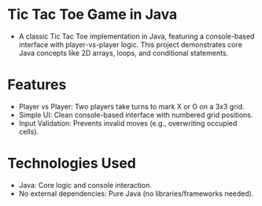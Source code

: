 # Tic Tac Toe Game in Java
- A classic Tic Tac Toe implementation in Java, featuring a console-based interface with player-vs-player logic. This project demonstrates core Java concepts like 2D arrays, loops, and conditional statements.

# Features
- Player vs Player: Two players take turns to mark X or O on a 3x3 grid.
- Simple UI: Clean console-based interface with numbered grid positions.
- Input Validation: Prevents invalid moves (e.g., overwriting occupied cells).

# Technologies Used
- Java: Core logic and console interaction.
- No external dependencies: Pure Java (no libraries/frameworks needed).